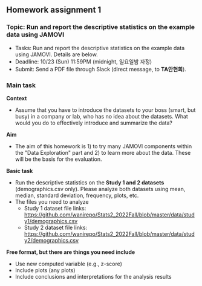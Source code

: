 ## Homework assignment 1

### Topic: Run and report the descriptive statistics on the example data using JAMOVI


- Tasks: Run and report the descriptive statistics on the example data using JAMOVI. Details are below.
- Deadline: 10/23 (Sun) 11:59PM (midnight, 일요일밤 자정)
- Submit: Send a PDF file through Slack (direct message, to **TA안현회**). 


### Main task

**Context**

- Assume that you have to introduce the datasets to your boss (smart, but busy) in a company or lab, who has no idea about the datasets. What would you do to effectively introduce and summarize the data? 

**Aim**

- The aim of this homework is 1) to try many JAMOVI components within the "Data Exploration" part and 2) to learn more about the data. These will be the basis for the evaluation. 

**Basic task**

- Run the descriptive statistics on the **Study 1 and 2 datasets** (demographics.csv only). Please analyze both datasets using mean, median, standard deviation, frequency, plots, etc. 
- The files you need to analyze
	- Study 1 dataset file links: https://github.com/wanirepo/Stats2_2022Fall/blob/master/data/study1/demographics.csv
	- Study 2 dataset file links: https://github.com/wanirepo/Stats2_2022Fall/blob/master/data/study2/demographics.csv 

**Free format, but there are things you need include**

- Use new computed variable (e.g., z-score)
- Include plots (any plots)
- Include conclusions and interpretations for the analysis results